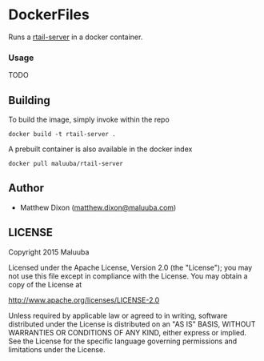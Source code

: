 DockerFiles
===========

Runs a [rtail-server](https://github.com/kilianc/rtail) in a docker container.

### Usage

TODO

## Building

To build the image, simply invoke within the repo

    docker build -t rtail-server .

A prebuilt container is also available in the docker index

    docker pull maluuba/rtail-server
    
## Author

  * Matthew Dixon (<matthew.dixon@maluuba.com>)

## LICENSE

Copyright 2015 Maluuba

Licensed under the Apache License, Version 2.0 (the "License");
you may not use this file except in compliance with the License.
You may obtain a copy of the License at

  http://www.apache.org/licenses/LICENSE-2.0

Unless required by applicable law or agreed to in writing, software
distributed under the License is distributed on an "AS IS" BASIS,
WITHOUT WARRANTIES OR CONDITIONS OF ANY KIND, either express or implied.
See the License for the specific language governing permissions and
limitations under the License.
    
